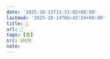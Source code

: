 ```yaml
---
date: '2025-10-13T11:31:02+08:00'
lastmod: '2025-10-14T06:42:24+08:00'
title: 󰨁
url: 󰨁
tags: [籌]
src: GHZR
note:
---
```

